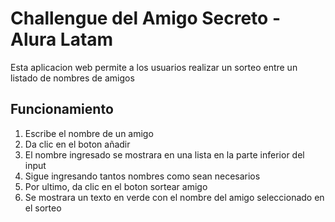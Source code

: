 # Challengue del Amigo Secreto - Alura Latam
Esta aplicacion web permite a los usuarios realizar un sorteo entre un listado de nombres de amigos

## Funcionamiento
1. Escribe el nombre de un amigo
2. Da clic en el boton añadir
3. El nombre ingresado se mostrara en una lista en la parte inferior del input
4. Sigue ingresando tantos nombres como sean necesarios
5. Por ultimo, da clic en el boton sortear amigo
6. Se mostrara un texto en verde con el nombre del amigo seleccionado en el sorteo
